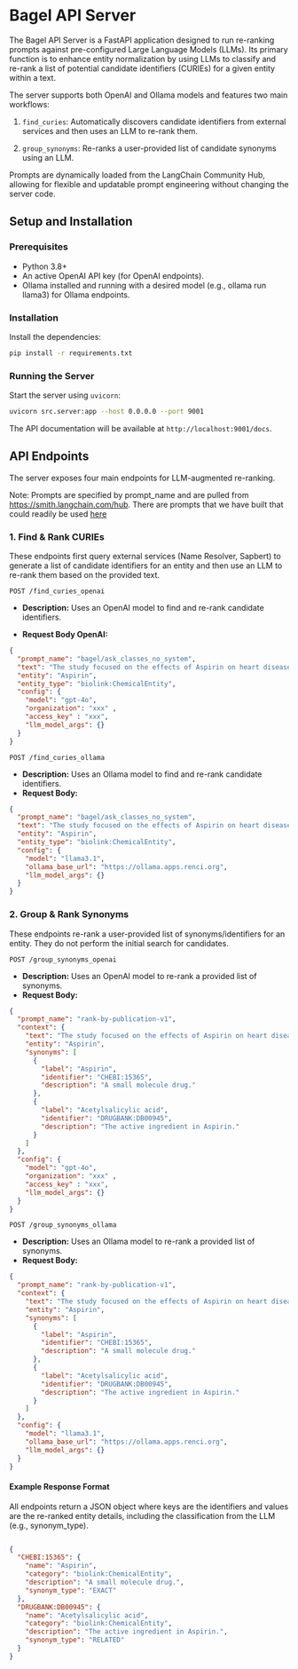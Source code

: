 # Bagel API Server
The Bagel API Server is a FastAPI application designed to run re-ranking prompts against pre-configured Large Language Models (LLMs). Its primary function is to enhance entity normalization by using LLMs to classify and re-rank a list of potential candidate identifiers (CURIEs) for a given entity within a text.

The server supports both OpenAI and Ollama models and features two main workflows:

1. `find_curies`: Automatically discovers candidate identifiers from external services and then uses an LLM to re-rank them.

2. `group_synonyms`: Re-ranks a user-provided list of candidate synonyms using an LLM.

Prompts are dynamically loaded from the LangChain Community Hub, allowing for flexible and updatable prompt engineering without changing the server code.


## Setup and Installation

### Prerequisites
* Python 3.8+
* An active OpenAI API key (for OpenAI endpoints).
* Ollama installed and running with a desired model (e.g., ollama run llama3) for Ollama endpoints.

### Installation

Install the dependencies:

```bash
pip install -r requirements.txt
```

### Running the Server
Start the server using `uvicorn`:

```bash
uvicorn src.server:app --host 0.0.0.0 --port 9001
```

The API documentation will be available at `http://localhost:9001/docs`.

## API Endpoints
The server exposes four main endpoints for LLM-augmented re-ranking.

Note: Prompts are specified by prompt_name and are pulled from https://smith.langchain.com/hub. There are prompts that we have built that could readily be used [here](https://smith.langchain.com/hub/bagel/?organizationId=c9d09f57-ad7a-5cce-8c42-eaf249162e49)

### 1. Find & Rank CURIEs
These endpoints first query external services (Name Resolver, Sapbert) to generate a list of candidate identifiers for an entity and then use an LLM to re-rank them based on the provided text.

`POST /find_curies_openai`
* **Description:** Uses an OpenAI model to find and re-rank candidate identifiers.

* **Request Body OpenAI:**
```json
{
  "prompt_name": "bagel/ask_classes_no_system",
  "text": "The study focused on the effects of Aspirin on heart disease.",
  "entity": "Aspirin",
  "entity_type": "biolink:ChemicalEntity",
  "config": {
    "model": "gpt-4o", 
    "organization": "xxx" , 
    "access_key" : "xxx", 
    "llm_model_args": {}
  }
}
```

`POST /find_curies_ollama`
* **Description:** Uses an Ollama model to find and re-rank candidate identifiers.
* **Request Body:**
```json
{
  "prompt_name": "bagel/ask_classes_no_system",
  "text": "The study focused on the effects of Aspirin on heart disease.",
  "entity": "Aspirin",
  "entity_type": "biolink:ChemicalEntity",
  "config": {
    "model": "llama3.1",
    "ollama_base_url": "https://ollama.apps.renci.org",
    "llm_model_args": {}
  }
}

```


### 2. Group & Rank Synonyms
These endpoints re-rank a user-provided list of synonyms/identifiers for an entity. They do not perform the initial search for candidates.


`POST /group_synonyms_openai`

* **Description:** Uses an OpenAI model to re-rank a provided list of synonyms.
* **Request Body:**
```json
{
  "prompt_name": "rank-by-publication-v1",
  "context": {
    "text": "The study focused on the effects of Aspirin on heart disease.",
    "entity": "Aspirin",
    "synonyms": [
      {
        "label": "Aspirin",
        "identifier": "CHEBI:15365",
        "description": "A small molecule drug."
      },
      {
        "label": "Acetylsalicylic acid",
        "identifier": "DRUGBANK:DB00945",
        "description": "The active ingredient in Aspirin."
      }
    ]
  },
  "config": {
    "model": "gpt-4o", 
    "organization": "xxx" , 
    "access_key" : "xxx", 
    "llm_model_args": {}
  }
}
```

`POST /group_synonyms_ollama`

* **Description:** Uses an Ollama model to re-rank a provided list of synonyms.
* **Request Body:**

```json
{
  "prompt_name": "rank-by-publication-v1",
  "context": {
    "text": "The study focused on the effects of Aspirin on heart disease.",
    "entity": "Aspirin",
    "synonyms": [
      {
        "label": "Aspirin",
        "identifier": "CHEBI:15365",
        "description": "A small molecule drug."
      },
      {
        "label": "Acetylsalicylic acid",
        "identifier": "DRUGBANK:DB00945",
        "description": "The active ingredient in Aspirin."
      }
    ]
  },
  "config": {
    "model": "llama3.1",
    "ollama_base_url": "https://ollama.apps.renci.org",
    "llm_model_args": {}
  }
}
```


#### Example Response Format
All endpoints return a JSON object where keys are the identifiers and values are the re-ranked entity details, including the classification from the LLM (e.g., synonym_type).
```json

{
  "CHEBI:15365": {
    "name": "Aspirin",
    "category": "biolink:ChemicalEntity",
    "description": "A small molecule drug.",
    "synonym_type": "EXACT"
  },
  "DRUGBANK:DB00945": {
    "name": "Acetylsalicylic acid",
    "category": "biolink:ChemicalEntity",
    "description": "The active ingredient in Aspirin.",
    "synonym_type": "RELATED"
  }
}

```